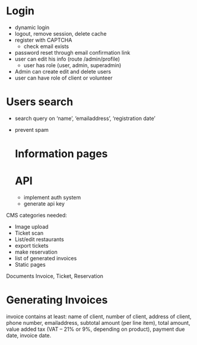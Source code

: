 # Login
- dynamic login
- logout, remove session, delete cache
- register with CAPTCHA
    - check email exists
- password reset through email confirmation link
- user can edit his info (route /admin/profile)
    - user has role (user, admin, superadmin)
- Admin can create edit and delete users
- user can have role of client or volunteer

# Users search
-  search query on ‘name’, ‘emailaddress’, ‘registration date’ 
- prevent spam

    # Information pages

    # API
    - implement auth system
    - generate api key


CMS categories needed:
- Image upload
- Ticket scan
- List/edit restaurants
- export tickets
- make reservation
- list of generated invoices
- Static pages

Documents
Invoice, Ticket, Reservation

# Generating Invoices
invoice contains at least: name of client, number of client, address of client, phone number, emailaddress, subtotal amount (per
line item), total amount, value added tax (VAT – 21% or 9%, depending on product), payment due date, invoice date.
